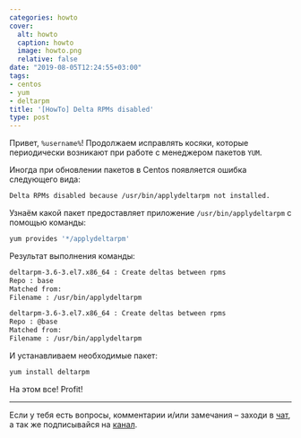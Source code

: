 ```yaml
---
categories: howto
cover:
  alt: howto
  caption: howto
  image: howto.png
  relative: false
date: "2019-08-05T12:24:55+03:00"
tags:
- centos
- yum
- deltarpm
title: '[HowTo] Delta RPMs disabled'
type: post
---
```


Привет, `%username%`! Продолжаем исправлять косяки, которые периодически возникают при работе с менеджером пакетов `YUM`.

Иногда при обновлении пакетов в Centos появляется ошибка следующего вида:

```bash
Delta RPMs disabled because /usr/bin/applydeltarpm not installed.
```

Узнаём какой пакет предоставляет приложение `/usr/bin/applydeltarpm` с помощью команды:

```bash
yum provides '*/applydeltarpm'
```

Результат выполнения команды:

```bash
deltarpm-3.6-3.el7.x86_64 : Create deltas between rpms
Repo : base
Matched from:
Filename : /usr/bin/applydeltarpm

deltarpm-3.6-3.el7.x86_64 : Create deltas between rpms
Repo : @base
Matched from:
Filename : /usr/bin/applydeltarpm
```

И устанавливаем необходимые пакет:

```bash
yum install deltarpm
```

На этом все! Profit!

---
Если у тебя есть вопросы, комментарии и/или замечания – заходи в [чат](https://ttttt.me/jtprogru_chat), а так же подписывайся на [канал](https://ttttt.me/jtprogru_channel).
